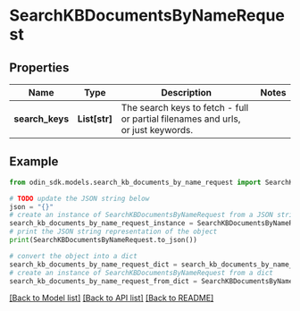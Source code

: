 # SearchKBDocumentsByNameRequest


## Properties

Name | Type | Description | Notes
------------ | ------------- | ------------- | -------------
**search_keys** | **List[str]** | The search keys to fetch - full or partial filenames and urls, or just keywords. | 

## Example

```python
from odin_sdk.models.search_kb_documents_by_name_request import SearchKBDocumentsByNameRequest

# TODO update the JSON string below
json = "{}"
# create an instance of SearchKBDocumentsByNameRequest from a JSON string
search_kb_documents_by_name_request_instance = SearchKBDocumentsByNameRequest.from_json(json)
# print the JSON string representation of the object
print(SearchKBDocumentsByNameRequest.to_json())

# convert the object into a dict
search_kb_documents_by_name_request_dict = search_kb_documents_by_name_request_instance.to_dict()
# create an instance of SearchKBDocumentsByNameRequest from a dict
search_kb_documents_by_name_request_from_dict = SearchKBDocumentsByNameRequest.from_dict(search_kb_documents_by_name_request_dict)
```
[[Back to Model list]](../README.md#documentation-for-models) [[Back to API list]](../README.md#documentation-for-api-endpoints) [[Back to README]](../README.md)


